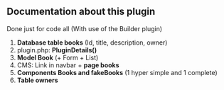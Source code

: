## Documentation about this plugin

Done just for code all (With use of the Builder plugin)

 1. **Database table books** (Id, title, description, owner)
 2. plugin.php: **PluginDetails()**
 3. **Model Book** (+ Form + List)
 4. CMS: Link in navbar + **page books**
 5. **Components Books and fakeBooks** (1 hyper simple and 1 complete)
 6. **Table owners**
